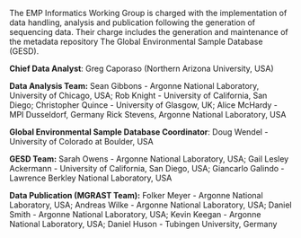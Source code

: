 The EMP Informatics Working Group is charged with the implementation of
data handling, analysis and publication following the generation of
sequencing data. Their charge includes the generation and maintenance of
the metadata repository The Global Environmental Sample Database (GESD).

**Chief Data Analyst**: Greg Caporaso (Northern Arizona University, USA)

**Data Analysis Team:**
Sean Gibbons - Argonne National Laboratory, University of Chicago, USA;
Rob Knight - University of California, San Diego;
Christopher Quince - University of Glasgow, UK;
Alice McHardy - MPI Dusseldorf, Germany Rick Stevens, Argonne National Laboratory, USA

**Global Environmental Sample Database Coordinator**:
Doug Wendel - University of Colorado at Boulder, USA 

**GESD Team:** Sarah Owens - Argonne National Laboratory, USA; 
Gail Lesley Ackermann - University of California, San Diego, USA; 
Giancarlo Galindo - Lawrence Berkley National Laboratory, USA

**Data Publication (MGRAST Team):** Folker Meyer - Argonne National Laboratory, USA; 
Andreas Wilke - Argonne National Laboratory, USA; 
Daniel Smith - Argonne National Laboratory, USA; 
Kevin Keegan - Argonne National Laboratory, USA; 
Daniel Huson - Tubingen University, Germany
